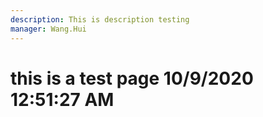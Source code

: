 ```yaml
---
description: This is description testing
manager: Wang.Hui
---
```

# this is a test page 10/9/2020 12:51:27 AM